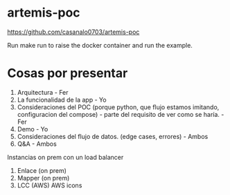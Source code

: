# artemis-poc

https://github.com/casanalo0703/artemis-poc

Run make run to raise the docker container and run the example.

# Cosas por presentar
1. Arquitectura - Fer
2. La funcionalidad de la app - Yo
3. Consideraciones del POC (porque python, que flujo estamos imitando, configuracion del compose) - parte del requisito de ver como se haría. - Fer
4. Demo - Yo
5. Consideraciones del flujo de datos. (edge cases, errores) - Ambos
6. Q&A - Ambos


Instancias on prem con un load balancer
1. Enlace (on prem)
2. Mapper (on prem)
3. LCC (AWS) AWS icons
